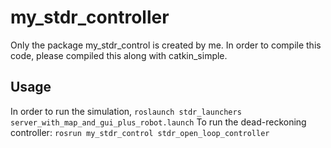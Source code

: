 # my_stdr_controller
Only the package my_stdr_control is created by me. In order to compile this code, please compiled this along with catkin_simple.

## Usage
In order to run the simulation,
`roslaunch stdr_launchers server_with_map_and_gui_plus_robot.launch`
To run the dead-reckoning controller:
`rosrun my_stdr_control stdr_open_loop_controller`
